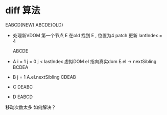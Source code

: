 # diff 算法

EABCD(NEW)  ABCDE(OLD)

- 处理新VDOM 第一个节点 E
  在old 找到 E , 位置为4
  patch 更新
  lantIndex = 4

  ABCDE  

- A
  i = 1
  j = 0 
  j < lastIndex
  虚拟DOM el 指向真实dom
  E.el -> nextSibling
  BCDEA

- B
  j = 1
  A.el.nextSibling
  CDEAB

- C
  DEABC

- D
  EABCD

移动次数太多  如何解决？
  
